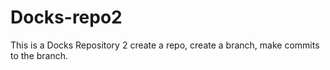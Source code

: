 # Docks-repo2

This is a Docks Repository 2 
create a repo, 
create a branch, 
make commits to the branch.
